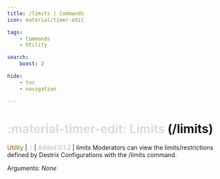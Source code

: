 ```yaml
---
title: /limits | Commands
icon: material/timer-edit

tags:
    - Commands
    - Utility

search:
    boost: 2

hide:
    - toc
    - navigation

---
```

# <p style="color: rgb(220,220,220); display: inline;">:material-timer-edit: Limits</p> (/limits)
<div style="display:inline;">
<p style="color: #7F5F02; display: inline;">Utility</p> | <p style="color: rgb(220,220,220); display: inline;">3</p> | <p style="color: rgb(180,180,180); display: inline;"> Added 0.1.2</p> | limits
</div>
Moderators can view the limits/restrictions defined by Destrix Configurations with the /limits command.

Arguments: _None_

<!-- ## See Also
* [:fontawesome-solid-money-bills: /prompt-gamepass](/Commands/specifics/prompt-gamepass/) -->